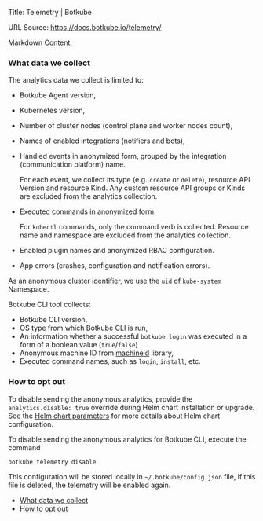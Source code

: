 Title: Telemetry | Botkube

URL Source: https://docs.botkube.io/telemetry/

Markdown Content:
### What data we collect[​](https://docs.botkube.io/telemetry/#what-data-we-collect "Direct link to What data we collect")

The analytics data we collect is limited to:

*   Botkube Agent version,
    
*   Kubernetes version,
    
*   Number of cluster nodes (control plane and worker nodes count),
    
*   Names of enabled integrations (notifiers and bots),
    
*   Handled events in anonymized form, grouped by the integration (communication platform) name.
    
    For each event, we collect its type (e.g. `create` or `delete`), resource API Version and resource Kind. Any custom resource API groups or Kinds are excluded from the analytics collection.
    
*   Executed commands in anonymized form.
    
    For `kubectl` commands, only the command verb is collected. Resource name and namespace are excluded from the analytics collection.
    
*   Enabled plugin names and anonymized RBAC configuration.
    
*   App errors (crashes, configuration and notification errors).
    

As an anonymous cluster identifier, we use the `uid` of `kube-system` Namespace.

Botkube CLI tool collects:

*   Botkube CLI version,
*   OS type from which Botkube CLI is run,
*   An information whether a successful `botkube login` was executed in a form of a boolean value (`true`/`false`)
*   Anonymous machine ID from [machineid](https://github.com/denisbrodbeck/machineid) library,
*   Executed command names, such as `login`, `install`, etc.

### How to opt out[​](https://docs.botkube.io/telemetry/#how-to-opt-out "Direct link to How to opt out")

To disable sending the anonymous analytics, provide the `analytics.disable: true` override during Helm chart installation or upgrade. See the [Helm chart parameters](https://docs.botkube.io/self-hosted-configuration/helm-chart-parameters) for more details about Helm chart configuration.

To disable sending the anonymous analytics for Botkube CLI, execute the command

```
botkube telemetry disable
```

This configuration will be stored locally in `~/.botkube/config.json` file, if this file is deleted, the telemetry will be enabled again.

*   [What data we collect](https://docs.botkube.io/telemetry/#what-data-we-collect)
*   [How to opt out](https://docs.botkube.io/telemetry/#how-to-opt-out)
